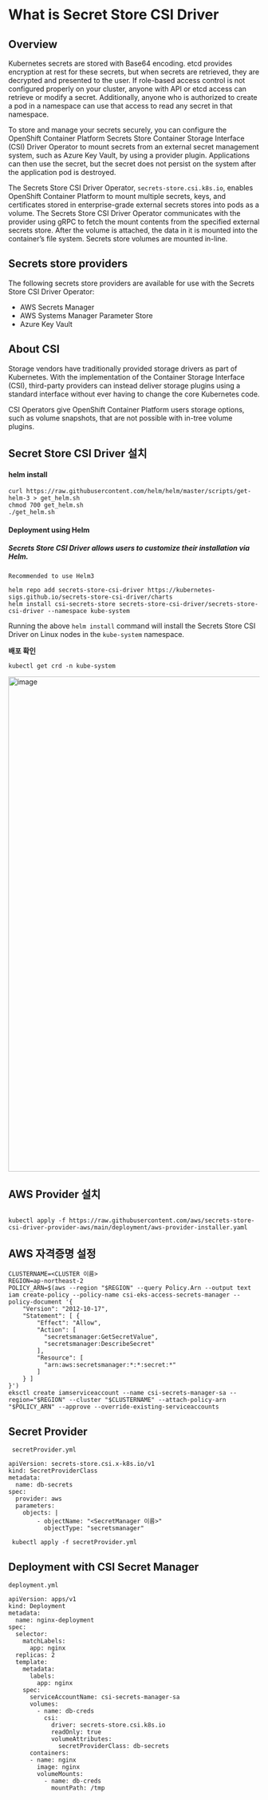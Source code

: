 # What is Secret Store CSI Driver
## Overview
Kubernetes secrets are stored with Base64 encoding. etcd provides encryption at rest for these secrets, but when secrets are retrieved, they are decrypted and presented to the user. If role-based access control is not configured properly on your cluster, anyone with API or etcd access can retrieve or modify a secret. Additionally, anyone who is authorized to create a pod in a namespace can use that access to read any secret in that namespace.

To store and manage your secrets securely, you can configure the OpenShift Container Platform Secrets Store Container Storage Interface (CSI) Driver Operator to mount secrets from an external secret management system, such as Azure Key Vault, by using a provider plugin. Applications can then use the secret, but the secret does not persist on the system after the application pod is destroyed.

The Secrets Store CSI Driver Operator, ```secrets-store.csi.k8s.io```, enables OpenShift Container Platform to mount multiple secrets, keys, and certificates stored in enterprise-grade external secrets stores into pods as a volume. The Secrets Store CSI Driver Operator communicates with the provider using gRPC to fetch the mount contents from the specified external secrets store. After the volume is attached, the data in it is mounted into the container’s file system. Secrets store volumes are mounted in-line.

## Secrets store providers
The following secrets store providers are available for use with the Secrets Store CSI Driver Operator:

- AWS Secrets Manager
- AWS Systems Manager Parameter Store
- Azure Key Vault

## About CSI
Storage vendors have traditionally provided storage drivers as part of Kubernetes. With the implementation of the Container Storage Interface (CSI), third-party providers can instead deliver storage plugins using a standard interface without ever having to change the core Kubernetes code.

CSI Operators give OpenShift Container Platform users storage options, such as volume snapshots, that are not possible with in-tree volume plugins.

## Secret Store CSI Driver 설치

#### helm install
```
curl https://raw.githubusercontent.com/helm/helm/master/scripts/get-helm-3 > get_helm.sh
chmod 700 get_helm.sh
./get_helm.sh
```

#### Deployment using Helm
##### Secrets Store CSI Driver allows users to customize their installation via Helm.
``` Recommended to use Helm3 ```
```
helm repo add secrets-store-csi-driver https://kubernetes-sigs.github.io/secrets-store-csi-driver/charts
helm install csi-secrets-store secrets-store-csi-driver/secrets-store-csi-driver --namespace kube-system
```
Running the above ```helm install``` command will install the Secrets Store CSI Driver on Linux nodes in the ```kube-system``` namespace.

**배포 확인**

```kubectl get crd -n kube-system```

<img width="991" alt="image" src="https://github.com/cloudcomputing-busan/secret-store-csi-driver/assets/86287920/809439d1-4317-492f-a5a2-736da6816625">

## AWS Provider 설치
```

kubectl apply -f https://raw.githubusercontent.com/aws/secrets-store-csi-driver-provider-aws/main/deployment/aws-provider-installer.yaml

```

## AWS 자격증명 설정
```
CLUSTERNAME=<CLUSTER 이름>
REGION=ap-northeast-2
POLICY_ARN=$(aws --region "$REGION" --query Policy.Arn --output text iam create-policy --policy-name csi-eks-access-secrets-manager --policy-document '{
    "Version": "2012-10-17",
    "Statement": [ {
        "Effect": "Allow",
        "Action": [
          "secretsmanager:GetSecretValue",
          "secretsmanager:DescribeSecret"
        ],
        "Resource": [
          "arn:aws:secretsmanager:*:*:secret:*"
        ]
    } ]
}')
eksctl create iamserviceaccount --name csi-secrets-manager-sa --region="$REGION" --cluster "$CLUSTERNAME" --attach-policy-arn "$POLICY_ARN" --approve --override-existing-serviceaccounts
```

## Secret Provider

``` secretProvider.yml```

```
apiVersion: secrets-store.csi.x-k8s.io/v1
kind: SecretProviderClass
metadata:
  name: db-secrets
spec:
  provider: aws
  parameters:
    objects: |
        - objectName: "<SecretManager 이름>"
          objectType: "secretsmanager"
```

``` kubectl apply -f secretProvider.yml```

## Deployment with CSI Secret Manager

``` deployment.yml ```

```
apiVersion: apps/v1
kind: Deployment
metadata:
  name: nginx-deployment
spec:
  selector:
    matchLabels:
      app: nginx
  replicas: 2
  template:
    metadata:
      labels:
        app: nginx
    spec:
      serviceAccountName: csi-secrets-manager-sa
      volumes:
        - name: db-creds
          csi:
            driver: secrets-store.csi.k8s.io
            readOnly: true
            volumeAttributes:
              secretProviderClass: db-secrets
      containers:
      - name: nginx
        image: nginx
        volumeMounts:
          - name: db-creds
            mountPath: /tmp
```
